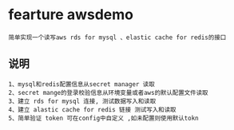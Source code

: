 # fearture awsdemo

    简单实现一个读写aws rds for mysql 、elastic cache for redis的接口

## 说明

    1、mysql和redis配置信息从secret manager 读取
    2、secret mange的登录校验信息从环境变量或者aws的默认配置文件读取
    3、建立 rds for mysql 连接, 测试数据写入和读取
    4、建立 alastic cache for redis 链接 测试写入和读取
    5、简单验证 token 可在config中自定义 ,如未配置则使用默认tokn